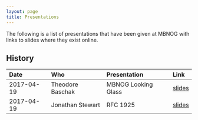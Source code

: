 ```yaml
---
layout: page
title: Presentations
---
```


The following is a list of presentations that have been given at MBNOG with links to slides where they exist online.

## History

| Date | Who | Presentation | Link |
| :--- | :--- | :--- | :--- |
| 2017-04-19 | Theodore Baschak | MBNOG Looking Glass | [slides](https://docs.google.com/presentation/d/1E1Nrm5mBJtzo8u-GDQX5ej-zBrCKqmU9fQVAZKP-Fdw/pub?start=false&loop=false&delayms=15000)
| 2017-04-19 | Jonathan Stewart | RFC 1925 | [slides](https://docs.google.com/presentation/d/1duCIWBneAALSshKDKQ1_V0KVgRf2sYjfIyjv2pH0R1U/pub?start=false&loop=false&delayms=10000)

